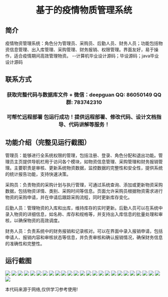 <p><h1 align="center">基于的疫情物质管理系统</h1></p>

## 简介
疫情物资管理系统：角色分为管理员、采购员、后勤人员、财务人员；功能包括物资信息管理、出入库管理、采购管理、财务报销、权限管理。界面友好，易于操作，适合疫情期间高效管理物资。    --计算机毕业设计源码；毕设源码；java毕业设计源码


## 联系方式
<p><h3 align="center">获取完整代码与数据库文件 + 微信：deepguan QQ: 86050149 QQ群: 783742310</h3></p>
<p><h3 align="center">可帮忙远程部署 包运行成功！提供远程部署、修改代码、设计文档指导、代码讲解等服务！</h3></p>

## 功能介绍（完整见运行截图）
管理员：能够进行全系统权限的管理，包括注册、登录、角色分配和退出功能。管理员主页提供导航栏用于访问各个模块，如物资信息管理、采购管理和财务报销管理。主要职责是审核、更新系统物资数据，监控数据的完整性和安全性，提供系统的统计报告功能，支持快速决策。

采购员：负责物资的采购计划与执行管理，可通过系统查询、添加或更新物资采购数据，包括物资详情、类别、采购时间等信息。页面允许采购员根据物资需求进行物资的采购申请，并在申请后跟踪采购流程，同时更新库存变化。

后勤人员：管理物资的入库和出库，维持库存的实时更新。后勤人员可以在系统中录入物资的详细信息，如名称、库存和规格等，并支持出入库信息的批量处理和审核，以确保物资的高效调度。

财务人员：负责系统中的财务报销和记录核对。可以在界面中录入报销申请，包括申请人、报销内容和审核状态等信息，并负责审核和确认报销情况，确保财务信息的准确性和完整性。


## 运行截图
![](https://bs-1329754181.cos.ap-shanghai.myqcloud.com/ssm/PandemicMaterialManagementSystem/img/001.jpg)
![](https://bs-1329754181.cos.ap-shanghai.myqcloud.com/ssm/PandemicMaterialManagementSystem/img/002.jpg)
![](https://bs-1329754181.cos.ap-shanghai.myqcloud.com/ssm/PandemicMaterialManagementSystem/img/003.jpg)
![](https://bs-1329754181.cos.ap-shanghai.myqcloud.com/ssm/PandemicMaterialManagementSystem/img/004.jpg)
![](https://bs-1329754181.cos.ap-shanghai.myqcloud.com/ssm/PandemicMaterialManagementSystem/img/005.jpg)
![](https://bs-1329754181.cos.ap-shanghai.myqcloud.com/ssm/PandemicMaterialManagementSystem/img/006.jpg)
![](https://bs-1329754181.cos.ap-shanghai.myqcloud.com/ssm/PandemicMaterialManagementSystem/img/007.jpg)
![](https://bs-1329754181.cos.ap-shanghai.myqcloud.com/ssm/PandemicMaterialManagementSystem/img/008.jpg)
![](https://bs-1329754181.cos.ap-shanghai.myqcloud.com/ssm/PandemicMaterialManagementSystem/img/009.jpg)
![](https://bs-1329754181.cos.ap-shanghai.myqcloud.com/ssm/PandemicMaterialManagementSystem/img/010.jpg)
![](https://bs-1329754181.cos.ap-shanghai.myqcloud.com/ssm/PandemicMaterialManagementSystem/img/011.jpg)
![](https://bs-1329754181.cos.ap-shanghai.myqcloud.com/ssm/PandemicMaterialManagementSystem/img/012.jpg)
![](https://bs-1329754181.cos.ap-shanghai.myqcloud.com/ssm/PandemicMaterialManagementSystem/img/013.jpg)
![](https://bs-1329754181.cos.ap-shanghai.myqcloud.com/ssm/PandemicMaterialManagementSystem/img/014.jpg)
![](https://bs-1329754181.cos.ap-shanghai.myqcloud.com/ssm/PandemicMaterialManagementSystem/img/015.jpg)
![](https://bs-1329754181.cos.ap-shanghai.myqcloud.com/ssm/PandemicMaterialManagementSystem/img/016.jpg)
![](https://bs-1329754181.cos.ap-shanghai.myqcloud.com/ssm/PandemicMaterialManagementSystem/img/017.jpg)
![](https://bs-1329754181.cos.ap-shanghai.myqcloud.com/ssm/PandemicMaterialManagementSystem/img/018.jpg)
![](https://bs-1329754181.cos.ap-shanghai.myqcloud.com/ssm/PandemicMaterialManagementSystem/img/019.jpg)
![](https://bs-1329754181.cos.ap-shanghai.myqcloud.com/ssm/PandemicMaterialManagementSystem/img/020.jpg)
![](https://bs-1329754181.cos.ap-shanghai.myqcloud.com/ssm/PandemicMaterialManagementSystem/img/021.jpg)
![](https://bs-1329754181.cos.ap-shanghai.myqcloud.com/ssm/PandemicMaterialManagementSystem/img/022.jpg)
![](https://bs-1329754181.cos.ap-shanghai.myqcloud.com/ssm/PandemicMaterialManagementSystem/img/023.jpg)
![](https://bs-1329754181.cos.ap-shanghai.myqcloud.com/ssm/PandemicMaterialManagementSystem/img/024.jpg)
![](https://bs-1329754181.cos.ap-shanghai.myqcloud.com/ssm/PandemicMaterialManagementSystem/img/025.jpg)
![](https://bs-1329754181.cos.ap-shanghai.myqcloud.com/ssm/PandemicMaterialManagementSystem/img/026.jpg)

<p>本代码来源于网络,仅供学习参考使用!</p>
